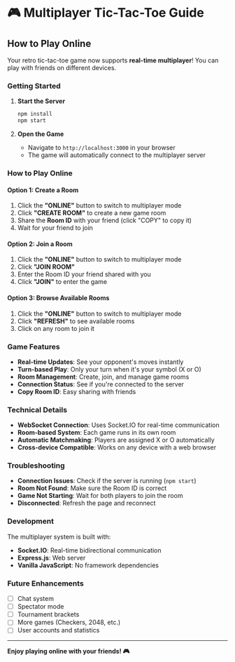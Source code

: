 # 🎮 Multiplayer Tic-Tac-Toe Guide

## How to Play Online

Your retro tic-tac-toe game now supports **real-time multiplayer**! You can play with friends on different devices.

### Getting Started

1. **Start the Server**
   ```bash
   npm install
   npm start
   ```

2. **Open the Game**
   - Navigate to `http://localhost:3000` in your browser
   - The game will automatically connect to the multiplayer server

### How to Play Online

#### Option 1: Create a Room
1. Click the **"ONLINE"** button to switch to multiplayer mode
2. Click **"CREATE ROOM"** to create a new game room
3. Share the **Room ID** with your friend (click "COPY" to copy it)
4. Wait for your friend to join

#### Option 2: Join a Room
1. Click the **"ONLINE"** button to switch to multiplayer mode
2. Click **"JOIN ROOM"** 
3. Enter the Room ID your friend shared with you
4. Click **"JOIN"** to enter the game

#### Option 3: Browse Available Rooms
1. Click the **"ONLINE"** button to switch to multiplayer mode
2. Click **"REFRESH"** to see available rooms
3. Click on any room to join it

### Game Features

- **Real-time Updates**: See your opponent's moves instantly
- **Turn-based Play**: Only your turn when it's your symbol (X or O)
- **Room Management**: Create, join, and manage game rooms
- **Connection Status**: See if you're connected to the server
- **Copy Room ID**: Easy sharing with friends

### Technical Details

- **WebSocket Connection**: Uses Socket.IO for real-time communication
- **Room-based System**: Each game runs in its own room
- **Automatic Matchmaking**: Players are assigned X or O automatically
- **Cross-device Compatible**: Works on any device with a web browser

### Troubleshooting

- **Connection Issues**: Check if the server is running (`npm start`)
- **Room Not Found**: Make sure the Room ID is correct
- **Game Not Starting**: Wait for both players to join the room
- **Disconnected**: Refresh the page and reconnect

### Development

The multiplayer system is built with:
- **Socket.IO**: Real-time bidirectional communication
- **Express.js**: Web server
- **Vanilla JavaScript**: No framework dependencies

### Future Enhancements

- [ ] Chat system
- [ ] Spectator mode
- [ ] Tournament brackets
- [ ] More games (Checkers, 2048, etc.)
- [ ] User accounts and statistics

---

**Enjoy playing online with your friends! 🎮**
